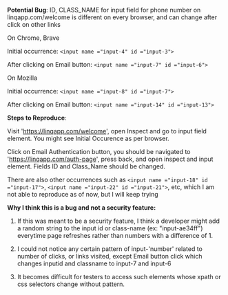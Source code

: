 <b>Potential Bug</b>: ID, CLASS_NAME for input field for phone number on linqapp.com/welcome is different on every browser, and can change after click on other links

On Chrome, Brave

Initial occurrence: `<input name ="input-4" id ="input-3">`

After clicking on Email button: `<input name ="input-7" id ="input-6">`

On Mozilla

Initial occurrence: `<input name ="input-8" id ="input-7">`

After clicking on Email button: `<input name ="input-14" id ="input-13">`

<b>Steps to Reproduce</b>:

Visit 'https://linqapp.com/welcome', open Inspect and go to input field element. You might see Initial Occurence as per browser.

Click on Email Authentication button, you should be navigated to 'https://linqapp.com/auth-page', press back, and open inspect and input element. Fields ID and Class_Name should be changed.

There are also other occurrences such as `<input name ="input-18" id ="input-17">`, `<input name ="input-22" id ="input-21">`, etc, which I am not able to reproduce as of now, but I will keep trying

<b>Why I think this is a bug and not a security feature:</b>

1. If this was meant to be a security feature, I think a developer might add a random string to the input id or class-name (ex: "input-ae34ff") everytime page refreshes rather than numbers with a difference of 1.

2. I could not notice any certain pattern of input-'number' related to number of clicks, or links visited, except Email button click which changes inputid and classname to input-7 and input-6

3. It becomes difficult for testers to access such elements whose xpath or css selectors change without pattern.
